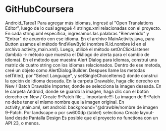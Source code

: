 # GitHubCoursera
Android_Tarea1
Para agregar más idiomas, ingresé al "Open Translations Editor", luego de lo cual agregué 4 strings.xml relacionadas con el proyecto.
En cada string.xml específica, ingresamos las palabras "Bienvenido" y "Entrar" de acuerdo con ese idioma.
En el archivo MainActivity.java, para Button usamos el método findViewById (nombre R.id.nombre id en el archivo activity_main.xml).
Luego, utilicé el método setOnClickListener (lambda -> método que muestra el Diálogo de alerta para el cambio de idioma).
En el método que muestra Alert Dialog para idiomas, construí una matriz de cuatro string con los idiomas relacionados.
Dentro de ese metoda, creé un objeto como AlertDialog.Builder.
Despues llame las metodas setTitle(), por "Select Language", y setSingleChoiceItems() donde construi la opción de idioma deseada.
En la carpeta Drawable, haga clic derecho en New / Batch Drawable Importer, donde se selecciona la imagen deseada.
En le carpeta Android, donde se guardó la imagen, haga clic con el botón derecho en New / Create 9-Patch file...
Importante!!!: La imagen de 9-Patch no debe tener el mismo nombre que la imagen original.
En activity_main.xml, set android: background="@drawble/nombre de imagen 9-Patch.
Por landscape o por sw600dp (tablet) selectiona Create layout-land desde Pantalla Design
Es posible que el proyecto no functiona con un API 23, o menos.

